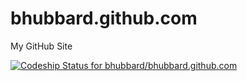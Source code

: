 bhubbard.github.com
===================

My GitHub Site


[ ![Codeship Status for bhubbard/bhubbard.github.com](https://www.codeship.io/projects/843db350-0188-0132-5770-3a93b3c36a81/status)](https://www.codeship.io/projects/30214)
